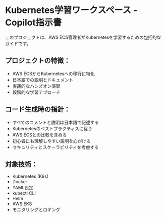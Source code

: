 # Kubernetes学習ワークスペース - Copilot指示書

<!-- Use this file to provide workspace-specific custom instructions to Copilot. For more details, visit https://code.visualstudio.com/docs/copilot/copilot-customization#_use-a-githubcopilotinstructionsmd-file -->

このプロジェクトは、AWS ECS管理者がKubernetesを学習するための包括的なガイドです。

## プロジェクトの特徴：
- AWS ECSからKubernetesへの移行に特化
- 日本語での説明とドキュメント
- 実践的なハンズオン演習
- 段階的な学習アプローチ

## コード生成時の指針：
- すべてのコメントと説明は日本語で記述する
- Kubernetesのベストプラクティスに従う
- AWS ECSとの比較を含める
- 初心者にも理解しやすい説明を心がける
- セキュリティとスケーラビリティを考慮する

## 対象技術：
- Kubernetes (K8s)
- Docker
- YAML設定
- kubectl CLI
- Helm
- AWS EKS
- モニタリングとロギング
